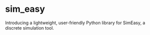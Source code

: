 # sim_easy
Introducing a lightweight, user-friendly Python library for SimEasy, a discrete simulation tool.
